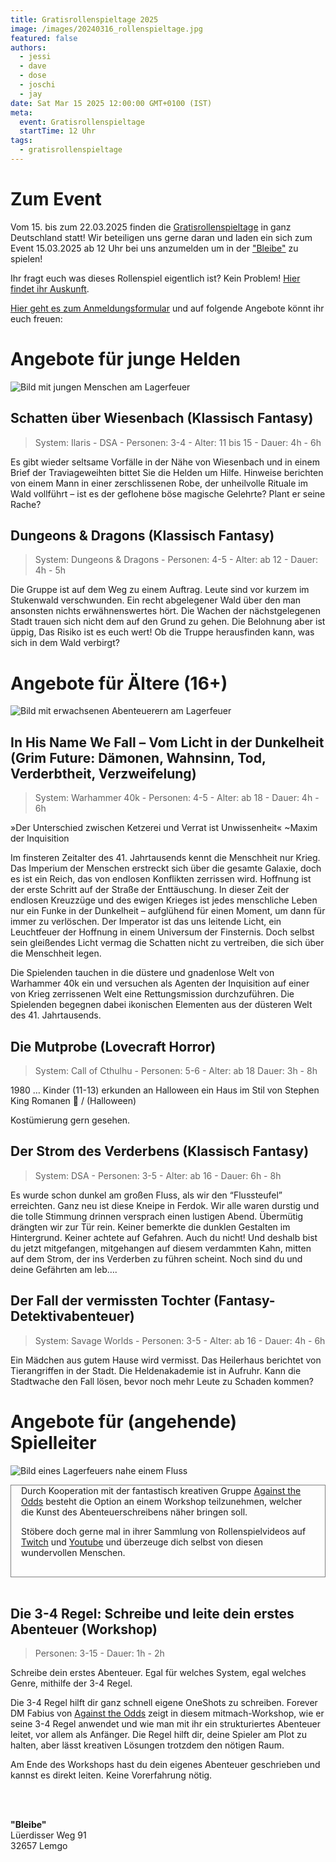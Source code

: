 ```yaml
---
title: Gratisrollenspieltage 2025
image: /images/20240316_rollenspieltage.jpg
featured: false
authors:
  - jessi
  - dave
  - dose
  - joschi
  - jay
date: Sat Mar 15 2025 12:00:00 GMT+0100 (IST)
meta:
  event: Gratisrollenspieltage
  startTime: 12 Uhr
tags:
  - gratisrollenspieltage
---
```


# Zum Event
Vom 15. bis zum 22.03.2025 finden die [Gratisrollenspieltage](https://www.gratisrollenspieltag.de/) in ganz Deutschland statt! Wir beteiligen uns gerne daran und laden ein sich zum Event 15.03.2025 ab 12 Uhr bei uns anzumelden um in der <a href="#bleibe">"Bleibe"</a> zu spielen!

Ihr fragt euch was dieses Rollenspiel eigentlich ist? Kein Problem! [Hier findet ihr Auskunft](https://www.gratisrollenspieltag.de/hilfe-zum-rollenspiel).

[Hier geht es zum Anmeldungsformular](https://docs.google.com/forms/d/1ObtW4qycXQPkwPfpa1dZeI06j39Zz1BGWM5n7Pbgazo/viewform) und auf folgende Angebote könnt ihr euch freuen:

# Angebote für junge Helden

![Bild mit jungen Menschen am Lagerfeuer](/images/20240316_junge_helden.png)

## Schatten über Wiesenbach (Klassisch Fantasy)

> System: Ilaris - DSA - Personen: 3-4 - Alter: 11 bis 15 - Dauer: 4h - 6h

Es gibt wieder seltsame Vorfälle in der Nähe von Wiesenbach und in einem Brief der Traviageweihten bittet Sie die Helden um Hilfe. Hinweise berichten von einem Mann in einer zerschlissenen Robe, der unheilvolle Rituale im Wald vollführt – ist es der geflohene böse magische Gelehrte? Plant er seine Rache?


## Dungeons & Dragons (Klassisch Fantasy)

> System: Dungeons & Dragons - Personen: 4-5 - Alter: ab 12 - Dauer: 4h - 5h

Die Gruppe ist auf dem Weg zu einem Auftrag. Leute sind vor kurzem im Stukenwald verschwunden. Ein recht abgelegener Wald über den man ansonsten nichts erwähnenswertes hört. Die Wachen der nächstgelegenen Stadt trauen sich nicht dem auf den Grund zu gehen. Die Belohnung aber ist üppig, Das Risiko ist es euch wert!
Ob die Truppe herausfinden kann, was sich in dem Wald verbirgt?


# Angebote für Ältere (16+)

![Bild mit erwachsenen Abenteuerern am Lagerfeuer](/images/20240316_recken.png)

## In His Name We Fall – Vom Licht in der Dunkelheit (Grim Future: Dämonen, Wahnsinn, Tod, Verderbtheit, Verzweifelung)

> System: Warhammer 40k - Personen: 4-5 - Alter: ab 18 - Dauer: 4h - 6h

»Der Unterschied zwischen Ketzerei und Verrat ist Unwissenheit« ~Maxim der Inquisition

Im finsteren Zeitalter des 41. Jahrtausends kennt die Menschheit nur Krieg. Das Imperium der Menschen erstreckt sich über die gesamte Galaxie, doch es ist ein Reich, das von endlosen Konflikten zerrissen wird. Hoffnung ist der erste Schritt auf der Straße der Enttäuschung. In dieser Zeit der endlosen Kreuzzüge und des ewigen Krieges ist jedes menschliche Leben nur ein Funke in der Dunkelheit – aufglühend für einen Moment, um dann für immer zu verlöschen. Der Imperator ist das uns leitende Licht, ein Leuchtfeuer der Hoffnung in einem Universum der Finsternis. Doch selbst sein gleißendes Licht vermag die Schatten nicht zu vertreiben, die sich über die Menschheit legen.

Die Spielenden tauchen in die düstere und gnadenlose Welt von Warhammer 40k ein und versuchen als Agenten der Inquisition auf einer von Krieg zerrissenen Welt eine Rettungsmission durchzuführen. Die Spielenden begegnen dabei ikonischen Elementen aus der düsteren Welt des 41. Jahrtausends.


## Die Mutprobe (Lovecraft Horror)

> System: Call of Cthulhu - Personen: 5-6 - Alter: ab 18 Dauer: 3h - 8h

1980 … Kinder (11-13) erkunden an Halloween ein Haus im Stil von Stephen King Romanen 🙂 / (Halloween)  

Kostümierung gern gesehen.


## Der Strom des Verderbens (Klassisch Fantasy)

> System: DSA - Personen: 3-5 - Alter: ab 16 - Dauer: 6h - 8h

Es wurde schon dunkel am großen Fluss, als wir den “Flussteufel” erreichten. Ganz neu ist diese Kneipe in Ferdok. Wir alle waren durstig und die tolle Stimmung drinnen versprach einen lustigen Abend. Übermütig drängten wir zur Tür rein. Keiner bemerkte die dunklen Gestalten im Hintergrund. Keiner achtete auf Gefahren. Auch du nicht! Und deshalb bist du jetzt mitgefangen, mitgehangen auf diesem verdammten Kahn, mitten auf dem Strom, der ins Verderben zu führen scheint. Noch sind du und deine Gefährten am leb….


## Der Fall der vermissten Tochter (Fantasy-Detektivabenteuer)

> System: Savage Worlds - Personen: 3-5 - Alter: ab 16 - Dauer: 4h - 6h

Ein Mädchen aus gutem Hause wird vermisst. Das Heilerhaus berichtet von Tierangriffen in der Stadt. Die Heldenakademie ist in Aufruhr. Kann die Stadtwache den Fall lösen, bevor noch mehr Leute zu Schaden kommen?



# Angebote für (angehende) Spielleiter

![Bild eines Lagerfeuers nahe einem Fluss](/images/20240316_streamers.png)

<div style="border: 1px solid grey; padding: 0 1rem 1rem 1rem;">
Durch Kooperation mit der fantastisch kreativen Gruppe <a href="https://againsttheodds.de/">Against the Odds</a> besteht die Option an einem Workshop teilzunehmen, welcher die Kunst des Abenteuerschreibens näher bringen soll.

Stöbere doch gerne mal in ihrer Sammlung von Rollenspielvideos auf <a href="https://www.twitch.tv/AgainsttheOddsDE/videos">Twitch</a> und <a href="https://www.youtube.com/@AgainsttheOddsDE/videos">Youtube</a> und überzeuge dich selbst von diesen wundervollen Menschen.
</div>

<br>

## Die 3-4 Regel: Schreibe und leite dein erstes Abenteuer (Workshop)

> Personen: 3-15 - Dauer: 1h - 2h

Schreibe dein erstes Abenteuer. Egal für welches System, egal welches Genre, mithilfe der 3-4 Regel.

Die 3-4 Regel hilft dir ganz schnell eigene OneShots zu schreiben. Forever DM Fabius von <a href="https://againsttheodds.de/">Against the Odds</a> zeigt in diesem mitmach-Workshop, wie er seine 3-4 Regel anwendet und wie man mit ihr ein strukturiertes Abenteuer leitet, vor allem als Anfänger. Die Regel hilft dir, deine Spieler am Plot zu halten, aber lässt kreativen Lösungen trotzdem den nötigen Raum.

Am Ende des Workshops hast du dein eigenes Abenteuer geschrieben und kannst es direkt leiten. Keine Vorerfahrung nötig.



<p id="bleibe">
  <br>
  <br>

  <strong>"Bleibe"</strong><br>
  Lüerdisser Weg 91<br>
  32657 Lemgo
</p>
